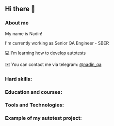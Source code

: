 ## Hi there 👋

### About me

My name is Nadin!

I'm currently working as Senior QA Engineer - SBER

:computer: I'm learning how to develop autotests

:envelope: You can contact me via telegram: <a target="_blank" href="https://t.me/nadin_qa">@nadin_qa</a>

### Hard skills:

### Education and courses:

### Tools and Technologies:

### Example of my autotest project:

